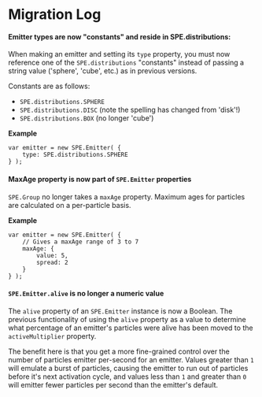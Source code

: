 Migration Log
=============

#### Emitter types are now "constants" and reside in SPE.distributions:

When making an emitter and setting its `type` property, you must now
reference one of the `SPE.distributions` "constants" instead of passing
a string value ('sphere', 'cube', etc.) as in previous versions.

Constants are as follows:
* `SPE.distributions.SPHERE`
* `SPE.distributions.DISC` (note the spelling has changed from 'disk'!)
* `SPE.distributions.BOX` (no longer 'cube')

**Example**
```
var emitter = new SPE.Emitter( {
	type: SPE.distributions.SPHERE
} );
```



#### MaxAge property is now part of `SPE.Emitter` properties

`SPE.Group` no longer takes a `maxAge` property. Maximum ages for particles
are calculated on a per-particle basis.

**Example**
```
var emitter = new SPE.Emitter( {
	// Gives a maxAge range of 3 to 7
	maxAge: {
		value: 5,
		spread: 2
	}
} );
```


#### `SPE.Emitter.alive` is no longer a numeric value ####
The `alive` property of an `SPE.Emitter` instance is now a Boolean. The previous functionality of using the `alive` property as a value to determine what percentage of an emitter's particles were alive has been moved to the `activeMultiplier` property.

The benefit here is that you get a more fine-grained control over the number of particles emitter per-second for an emitter. Values greater than `1` will emulate a burst of particles, causing the emitter to run out of particles before it's next activation cycle, and values less than `1` and greater than `0` will emitter fewer particles per second than the emitter's default.